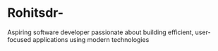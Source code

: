 # Rohitsdr-
Aspiring software developer passionate about building efficient, user-focused applications using modern technologies
